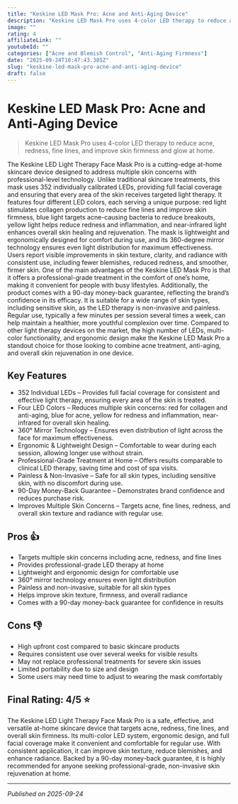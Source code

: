 ```yaml
---
title: "Keskine LED Mask Pro: Acne and Anti-Aging Device"
description: "Keskine LED Mask Pro uses 4-color LED therapy to reduce acne, redness, fine lines, and improve skin firmness and glow at home."
image: ""
rating: 4
affiliateLink: ""
youtubeId: ""
categories: ["Acne and Blemish Control", "Anti-Aging Firmness"]
date: "2025-09-24T10:47:43.385Z"
slug: "keskine-led-mask-pro-acne-and-anti-aging-device"
draft: false
---
```


# Keskine LED Mask Pro: Acne and Anti-Aging Device



> Keskine LED Mask Pro uses 4-color LED therapy to reduce acne, redness, fine lines, and improve skin firmness and glow at home.

The Keskine LED Light Therapy Face Mask Pro is a cutting-edge at-home skincare device designed to address multiple skin concerns with professional-level technology. Unlike traditional skincare treatments, this mask uses 352 individually calibrated LEDs, providing full facial coverage and ensuring that every area of the skin receives targeted light therapy. It features four different LED colors, each serving a unique purpose: red light stimulates collagen production to reduce fine lines and improve skin firmness, blue light targets acne-causing bacteria to reduce breakouts, yellow light helps reduce redness and inflammation, and near-infrared light enhances overall skin healing and rejuvenation. The mask is lightweight and ergonomically designed for comfort during use, and its 360-degree mirror technology ensures even light distribution for maximum effectiveness. Users report visible improvements in skin texture, clarity, and radiance with consistent use, including fewer blemishes, reduced redness, and smoother, firmer skin. One of the main advantages of the Keskine LED Mask Pro is that it offers a professional-grade treatment in the comfort of one’s home, making it convenient for people with busy lifestyles. Additionally, the product comes with a 90-day money-back guarantee, reflecting the brand’s confidence in its efficacy. It is suitable for a wide range of skin types, including sensitive skin, as the LED therapy is non-invasive and painless. Regular use, typically a few minutes per session several times a week, can help maintain a healthier, more youthful complexion over time. Compared to other light therapy devices on the market, the high number of LEDs, multi-color functionality, and ergonomic design make the Keskine LED Mask Pro a standout choice for those looking to combine acne treatment, anti-aging, and overall skin rejuvenation in one device.


## Key Features

- 352 Individual LEDs – Provides full facial coverage for consistent and effective light therapy, ensuring every area of the skin is treated.
- Four LED Colors – Reduces multiple skin concerns: red for collagen and anti-aging, blue for acne, yellow for redness and inflammation, near-infrared for overall skin healing.
- 360° Mirror Technology – Ensures even distribution of light across the face for maximum effectiveness.
- Ergonomic & Lightweight Design – Comfortable to wear during each session, allowing longer use without strain.
- Professional-Grade Treatment at Home – Offers results comparable to clinical LED therapy, saving time and cost of spa visits.
- Painless & Non-Invasive – Safe for all skin types, including sensitive skin, with no discomfort during use.
- 90-Day Money-Back Guarantee – Demonstrates brand confidence and reduces purchase risk.
- Improves Multiple Skin Concerns – Targets acne, fine lines, redness, and overall skin texture and radiance with regular use.



## Pros 👍

- Targets multiple skin concerns including acne, redness, and fine lines
- Provides professional-grade LED therapy at home
- Lightweight and ergonomic design for comfortable use
- 360° mirror technology ensures even light distribution
- Painless and non-invasive, suitable for all skin types
- Helps improve skin texture, firmness, and overall radiance
- Comes with a 90-day money-back guarantee for confidence in results



## Cons 👎

- High upfront cost compared to basic skincare products
- Requires consistent use over several weeks for visible results
- May not replace professional treatments for severe skin issues
- Limited portability due to size and design
- Some users may need time to adjust to wearing the mask comfortably


## Final Rating: 4/5 ⭐

The Keskine LED Light Therapy Face Mask Pro is a safe, effective, and versatile at-home skincare device that targets acne, redness, fine lines, and overall skin firmness. Its multi-color LED system, ergonomic design, and full facial coverage make it convenient and comfortable for regular use. With consistent application, it can improve skin texture, reduce blemishes, and enhance radiance. Backed by a 90-day money-back guarantee, it is highly recommended for anyone seeking professional-grade, non-invasive skin rejuvenation at home.



---

*Published on 2025-09-24*
